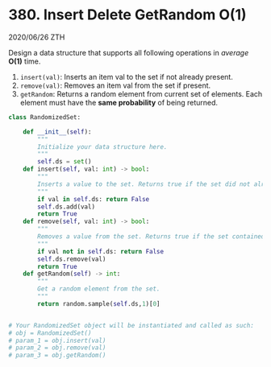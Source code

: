 # 380. Insert Delete GetRandom O(1)

2020/06/26 ZTH

Design a data structure that supports all following operations in *average* **O(1)** time.

1. `insert(val)`: Inserts an item val to the set if not already present.
2. `remove(val)`: Removes an item val from the set if present.
3. `getRandom`: Returns a random element from current set of elements. Each element must have the **same probability** of being returned.

```python
class RandomizedSet:

    def __init__(self):
        """
        Initialize your data structure here.
        """
        self.ds = set()
    def insert(self, val: int) -> bool:
        """
        Inserts a value to the set. Returns true if the set did not already contain the specified element.
        """
        if val in self.ds: return False
        self.ds.add(val)
        return True
    def remove(self, val: int) -> bool:
        """
        Removes a value from the set. Returns true if the set contained the specified element.
        """
        if val not in self.ds: return False
        self.ds.remove(val)
        return True
    def getRandom(self) -> int:
        """
        Get a random element from the set.
        """
        return random.sample(self.ds,1)[0]


# Your RandomizedSet object will be instantiated and called as such:
# obj = RandomizedSet()
# param_1 = obj.insert(val)
# param_2 = obj.remove(val)
# param_3 = obj.getRandom()
```


